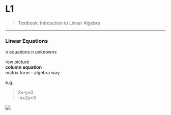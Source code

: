 ﻿
# L1

> Textbook: Intrduction to Linear Algebra
---
<!-- > Website blahblah -->

### Linear Equations

n equations n unknowns

row picture  
__column equation__<br />
matrix form - algebra way

e.g.
>2x-y=0<br />
>-x+2y=3


[*///▽///*]:#(使用$LaTex希腊字母语法$，也就是将LaTex的希腊字母语法用两个美元符号围住即可。)
[*///▽///*]:#($\Gamma$、$\iota$、$\sigma$、$\phi$、$\upsilon$、$\Pi$、$\Bbbk$、$\heartsuit$、$\int$、$\oint$)
[*///▽///*]:#(矩阵：)
<!---
画普通矩阵，不带括号的
\begin{matrix} a & b & c & d & e\\ f & g & h & i & j \\ k & l & m & n & o \\ p & q & r & s & t \end{matrix}

画带中括号的矩阵
\left[ \begin{matrix} a & b & c & d & e\\ f & g & h & i & j \\ k & l & m & n & o \\ p & q & r & s & t \end{matrix} \right]

画带大括号的矩阵
\left\{ \begin{matrix} ...... \end{matrix} \right\}
--->
<!--
when LaTeX not supported
use   ![](http://latex.codecogs.com/gif.latex?\\frac{1}{1+sin(x)})
-->

![](http://latex.codecogs.com/gif.latex?\\left[\begin{matrix}2&-1\\\\-1&2\end{matrix}\right])
